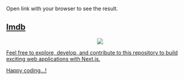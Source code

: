 Open link with your browser to see the result.


## [Imdb](https://imdb-next-js.vercel.app/) 

<div align="center">
<a href="imdb-next-js.vercel.app">
<img  src="https://i.ibb.co/kJfqMKV/imdb-next-js-vercel-app-2024-01-12-08-44-51.png"/>
</div>












Feel free to explore, develop, and contribute to this repository to build exciting web applications with Next.js.

Happy coding...!
